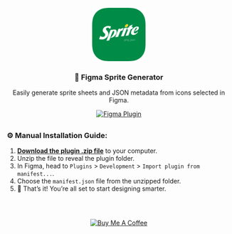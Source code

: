 <p align="center">
  <img src="/assets/sprite-logo.svg" width="120" alt="Sprite Logo" />
</p>

<h3 align="center">🎨 Figma Sprite Generator</h2>

<p align="center">Easily generate sprite sheets and JSON metadata from icons selected in Figma.</p>

<p align="center">
    <a href="https://www.figma.com/community/plugin/1424139256012895014/goodway-sprite">
      <img src="https://img.shields.io/badge/Install%20Figma%20Sprite%20Generator-F24E1E?logo=figma&logoColor=white" alt="Figma Plugin" height="25" />
    </a>
</p>

<h2></h2>

### ⚙️ Manual Installation Guide:

1. **[Download the plugin .zip file](https://github.com/omidnikrah/figma-sprite-generator/releases/download/v1.0.2/figma-sprite-generator-1.0.2.zip)** to your computer.
2. Unzip the file to reveal the plugin folder.
3. In Figma, head to `Plugins` > `Development` > `Import plugin from manifest...`.
4. Choose the `manifest.json` file from the unzipped folder.
5. 🎉 That’s it! You’re all set to start designing smarter.

<h2></h2>

<br />

<p align="center">
    <a href="https://www.buymeacoffee.com/omidnikrah" target="_blank"><img src="https://www.buymeacoffee.com/assets/img/custom_images/orange_img.png" alt="Buy Me A Coffee"></a>
</p>
